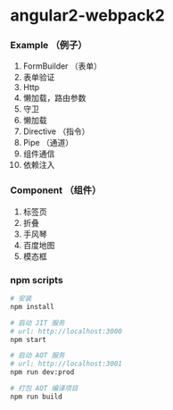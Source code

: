 # angular2-webpack2

### Example （例子）

1. FormBuilder （表单）
2. 表单验证
3. Http 
4. 懒加载，路由参数
5. 守卫
6. 懒加载
7. Directive （指令）
8. Pipe （通道）
9. 组件通信
10. 依赖注入

### Component （组件）

1. 标签页
2. 折叠
3. 手风琴
4. 百度地图
5. 模态框


### npm scripts

```bash
# 安装
npm install

# 启动 JIT 服务
# url: http://localhost:3000
npm start

# 启动 AOT 服务
# url: http://localhost:3001
npm run dev:prod

# 打包 AOT 编译项目
npm run build


